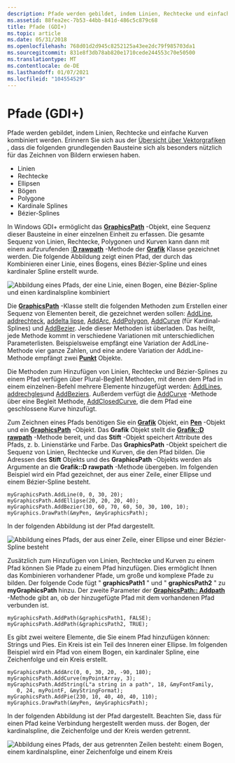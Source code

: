 ```yaml
---
description: Pfade werden gebildet, indem Linien, Rechtecke und einfache Kurven kombiniert werden. Erinnern Sie sich aus der Übersicht über Vektorgrafiken, dass die folgenden grundlegenden Bausteine sich als besonders nützlich für das Zeichnen von Bildern erwiesen haben.
ms.assetid: 88fea2ec-7b53-44bb-841d-486c5c879c68
title: Pfade (GDI+)
ms.topic: article
ms.date: 05/31/2018
ms.openlocfilehash: 768d01d2d945c8252125a43ee2dc79f985703da1
ms.sourcegitcommit: 831e8f3db78ab820e1710cede244553c70e50500
ms.translationtype: MT
ms.contentlocale: de-DE
ms.lasthandoff: 01/07/2021
ms.locfileid: "104554529"
---
```

# <a name="paths-gdi"></a>Pfade (GDI+)

Pfade werden gebildet, indem Linien, Rechtecke und einfache Kurven kombiniert werden. Erinnern Sie sich aus der [Übersicht über Vektorgrafiken](-gdiplus-overview-of-vector-graphics-about.md) , dass die folgenden grundlegenden Bausteine sich als besonders nützlich für das Zeichnen von Bildern erwiesen haben.

-   Linien
-   Rechtecke
-   Ellipsen
-   Bögen
-   Polygone
-   Kardinale Splines
-   Bézier-Splines

In Windows GDI+ ermöglicht das [**GraphicsPath**](/windows/win32/api/gdipluspath/nl-gdipluspath-graphicspath) -Objekt, eine Sequenz dieser Bausteine in einer einzelnen Einheit zu erfassen. Die gesamte Sequenz von Linien, Rechtecke, Polygonen und Kurven kann dann mit einem aufzurufenden [**:D rawpath**](/windows/win32/api/Gdiplusgraphics/nf-gdiplusgraphics-graphics-drawpath) -Methode der [**Grafik**](/windows/win32/api/gdiplusgraphics/nl-gdiplusgraphics-graphics) Klasse gezeichnet werden. Die folgende Abbildung zeigt einen Pfad, der durch das Kombinieren einer Linie, eines Bogens, eines Bézier-Spline und eines kardinaler Spline erstellt wurde.

![Abbildung eines Pfads, der eine Linie, einen Bogen, eine Bézier-Spline und einen kardinalspline kombiniert](images/aboutgdip02-art14.png)

Die [**GraphicsPath**](/windows/win32/api/gdipluspath/nl-gdipluspath-graphicspath) -Klasse stellt die folgenden Methoden zum Erstellen einer Sequenz von Elementen bereit, die gezeichnet werden sollen: [AddLine](/windows/win32/api/gdipluspath/nf-gdipluspath-graphicspath-addline(inint_inint_inint_inint)), [addrechteck](/windows/win32/api/gdipluspath/nf-gdipluspath-graphicspath-addrectangle(inconstrectf_)), [addelta lipse](/windows/win32/api/gdipluspath/nf-gdipluspath-graphicspath-addellipse(inint_inint_inint_inint)), [AddArc](/windows/win32/api/gdipluspath/nf-gdipluspath-graphicspath-addarc(inint_inint_inint_inint_inreal_inreal)), [AddPolygon](/windows/win32/api/gdipluspath/nf-gdipluspath-graphicspath-addpolygon(inconstpointf_inint)), [AddCurve](/windows/win32/api/gdipluspath/nf-gdipluspath-graphicspath-addcurve(inconstpoint_inint)) (für Kardinal-Splines) und [AddBezier](/windows/win32/api/gdipluspath/nf-gdipluspath-graphicspath-addbezier(inint_inint_inint_inint_inint_inint_inint_inint)). Jede dieser Methoden ist überladen. Das heißt, jede Methode kommt in verschiedene Variationen mit unterschiedlichen Parameterlisten. Beispielsweise empfängt eine Variation der AddLine-Methode vier ganze Zahlen, und eine andere Variation der AddLine-Methode empfängt zwei [**Punkt**](/windows/win32/api/gdiplustypes/nl-gdiplustypes-point) Objekte.

Die Methoden zum Hinzufügen von Linien, Rechtecke und Bézier-Splines zu einem Pfad verfügen über Plural-Begleit Methoden, mit denen dem Pfad in einem einzelnen-Befehl mehrere Elemente hinzugefügt werden: [AddLines](/windows/win32/api/gdipluspath/nf-gdipluspath-graphicspath-addlines(inconstpoint_inint)), [addrechgles](/windows/win32/api/gdipluspath/nf-gdipluspath-graphicspath-addrectangles(inconstrectf_inint))und [AddBeziers](/windows/win32/api/gdipluspath/nf-gdipluspath-graphicspath-addbeziers(inconstpointf_inint)). Außerdem verfügt die [AddCurve](/windows/win32/api/gdipluspath/nf-gdipluspath-graphicspath-addcurve(inconstpoint_inint)) -Methode über eine Begleit Methode, [AddClosedCurve](/windows/win32/api/gdipluspath/nf-gdipluspath-graphicspath-addclosedcurve(inconstpointf_inint)), die dem Pfad eine geschlossene Kurve hinzufügt.

Zum Zeichnen eines Pfads benötigen Sie ein [**Grafik**](/windows/win32/api/gdiplusgraphics/nl-gdiplusgraphics-graphics) Objekt, ein [**Pen**](/windows/win32/api/gdipluspen/nl-gdipluspen-pen) -Objekt und ein [**GraphicsPath**](/windows/win32/api/gdipluspath/nl-gdipluspath-graphicspath) -Objekt. Das **Grafik** Objekt stellt die [**Grafik::D rawpath**](/windows/win32/api/Gdiplusgraphics/nf-gdiplusgraphics-graphics-drawpath) -Methode bereit, und das **Stift** -Objekt speichert Attribute des Pfads, z. b. Linienstärke und Farbe. Das **GraphicsPath** -Objekt speichert die Sequenz von Linien, Rechtecke und Kurven, die den Pfad bilden. Die Adressen des **Stift** Objekts und des **GraphicsPath** -Objekts werden als Argumente an die **Grafik::D rawpath** -Methode übergeben. Im folgenden Beispiel wird ein Pfad gezeichnet, der aus einer Zeile, einer Ellipse und einem Bézier-Spline besteht.


```
myGraphicsPath.AddLine(0, 0, 30, 20);
myGraphicsPath.AddEllipse(20, 20, 20, 40);
myGraphicsPath.AddBezier(30, 60, 70, 60, 50, 30, 100, 10);
myGraphics.DrawPath(&myPen, &myGraphicsPath);
```



In der folgenden Abbildung ist der Pfad dargestellt.

![Abbildung eines Pfads, der aus einer Zeile, einer Ellipse und einer Bézier-Spline besteht](images/aboutgdip02-art15.png)

Zusätzlich zum Hinzufügen von Linien, Rechtecke und Kurven zu einem Pfad können Sie Pfade zu einem Pfad hinzufügen. Dies ermöglicht Ihnen das Kombinieren vorhandener Pfade, um große und komplexe Pfade zu bilden. Der folgende Code fügt " **graphicsPath1** " und " **graphicsPath2** " zu **myGraphicsPath** hinzu. Der zweite Parameter der [**GraphicsPath:: Addpath**](/windows/win32/api/Gdipluspath/nf-gdipluspath-graphicspath-addpath) -Methode gibt an, ob der hinzugefügte Pfad mit dem vorhandenen Pfad verbunden ist.


```
myGraphicsPath.AddPath(&graphicsPath1, FALSE);
myGraphicsPath.AddPath(&graphicsPath2, TRUE);
```



Es gibt zwei weitere Elemente, die Sie einem Pfad hinzufügen können: Strings und Pies. Ein Kreis ist ein Teil des Inneren einer Ellipse. Im folgenden Beispiel wird ein Pfad von einem Bogen, ein kardinaler Spline, eine Zeichenfolge und ein Kreis erstellt.


```
myGraphicsPath.AddArc(0, 0, 30, 20, -90, 180);
myGraphicsPath.AddCurve(myPointArray, 3);
myGraphicsPath.AddString(L"a string in a path", 18, &myFontFamily, 
   0, 24, myPointF, &myStringFormat);
myGraphicsPath.AddPie(230, 10, 40, 40, 40, 110);
myGraphics.DrawPath(&myPen, &myGraphicsPath);
```



In der folgenden Abbildung ist der Pfad dargestellt. Beachten Sie, dass für einen Pfad keine Verbindung hergestellt werden muss. der Bogen, der kardinalspline, die Zeichenfolge und der Kreis werden getrennt.

![Abbildung eines Pfads, der aus getrennten Zeilen besteht: einem Bogen, einem kardinalspline, einer Zeichenfolge und einem Kreis](images/aboutgdip02-art16.png)

 

 



